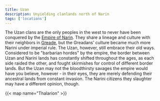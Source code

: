 ```yaml
---
title: Uzan
description: Unyielding clanlands north of Narin
tags: ['locations']
---
```


The Uzan clans are the only peoples in the west to never have been conquered by the [Empire of Narin](/pages/Narin). They share a lineage and culture with their neighbors in [Greade](/pages/Greade), but the Greadans' culture became much more Narini under imperial rule. The Uzan, however, still embrace their old ways. Considered to be "barbarian hordes" by the empire, the border between Uzan and Narini lands has constantly shifted throughout the ages, as each side raided the other, and fought skirmishes for control of different border lands. But the Uzan may not the bloodthirsty savages the empire would have you believe, however - in their eyes, they are merely defending their ancestral lands from constant invasion. The Narini citizens they slaughter may have a different opinion, though.

{{< map name="Thalarion" >}}
